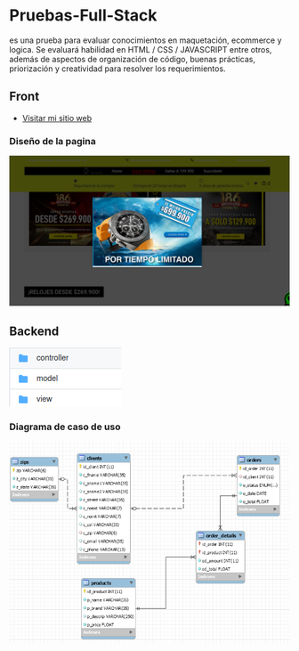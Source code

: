 # Pruebas-Full-Stack

es una prueba para evaluar conocimientos en maquetación, ecommerce y logica.
Se evaluará habilidad en HTML / CSS / JAVASCRIPT entre otros, además de aspectos de organización de código, buenas prácticas, priorización y creatividad para resolver los requerimientos.
## Front
- [Visitar mi sitio web](https://prueba-fullstack-danielcamargo.netlify.app/)

 
 ### Diseño de la pagina

![Diseño](/prueba.png)

## Backend
![MVC](/MVC.png)
### Diagrama de caso de uso

![Diagrama](/Diagrama_de_Tienda.PNG)



